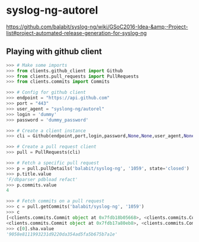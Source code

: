 # syslog-ng-autorel
https://github.com/balabit/syslog-ng/wiki/GSoC2016-Idea-&amp;-Project-list#project-automated-release-generation-for-syslog-ng

Playing with github client
--------------------------

```Python
>>> # Make some imports
>>> from clients.github_client import Github
>>> from clients.pull_requests import PullRequests
>>> from clients.commits import Commits

>>> # Config for github client
>>> endpoint = "https://api.github.com"
>>> port = "443"
>>> user_agent = "syslong-ng/autorel"
>>> login = 'dummy'
>>> password = 'dummy_password'

>>> # Create a client instance
>>> cli = Github(endpoint,port,login,password,None,None,user_agent,None)

>>> # Create a pull request client
>>> pull = PullRequests(cli)

>>> # Fetch a specific pull request
>>> p = pull.pullDetails('balabit/syslog-ng', '1059', state='closed')
>>> p.title.value
'F/dbparser pdbload refact'
>>> p.commits.value
4

>>> # Fetch commits on a pull request
>>> c = pull.getCommits('balabit/syslog-ng', '1059')
>>> c
[<clients.commits.Commit object at 0x7fdb18b05668>, <clients.commits.Commit object at 0x7fdb17040c18>, 
<clients.commits.Commit object at 0x7fdb17a80eb8>, <clients.commits.Commit object at 0x7fdb1704cf98>]
>>> c[0].sha.value
'9058e8111993231d9220da354ad5fa5b675b7a1e'
```